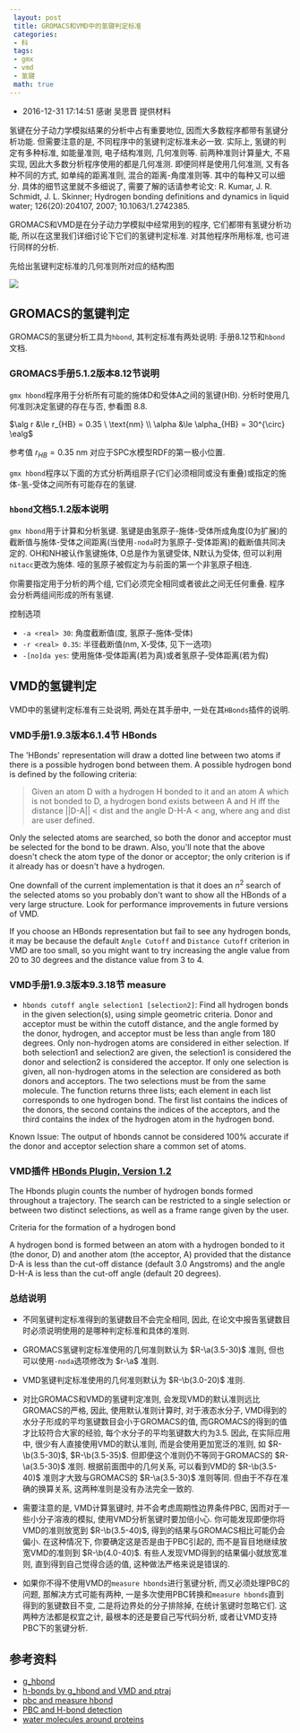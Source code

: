 ```yaml
---
 layout: post
 title: GROMACS和VMD中的氢键判定标准
 categories:
 - 科
 tags:
 - gmx
 - vmd
 - 氢键
 math: true
---
```


- 2016-12-31 17:14:51 感谢 吴思晋 提供材料

氢键在分子动力学模拟结果的分析中占有重要地位, 因而大多数程序都带有氢键分析功能. 但需要注意的是, 不同程序中的氢键判定标准未必一致. 实际上, 氢键的判定有多种标准, 如能量准则, 电子结构准则, 几何准则等. 前两种准则计算量大, 不易实现, 因此大多数分析程序使用的都是几何准测. 即便同样是使用几何准测, 又有各种不同的方式, 如单纯的距离准则, 混合的距离-角度准则等. 其中的每种又可以细分. 具体的细节这里就不多细说了, 需要了解的话请参考论文: R. Kumar, J. R. Schmidt, J. L. Skinner; Hydrogen bonding definitions and dynamics in liquid water; 126(20):204107, 2007; 10.1063/1.2742385.

GROMACS和VMD是在分子动力学模拟中经常用到的程序, 它们都带有氢键分析功能, 所以在这里我们详细讨论下它们的氢键判定标准. 对其他程序所用标准, 也可进行同样的分析.

先给出氢键判定标准的几何准则所对应的结构图

![](https://jerkwin.github.io/pic/2016/HB_gmxvmd.png)

## GROMACS的氢键判定

GROMACS的氢键分析工具为`hbond`, 其判定标准有两处说明: 手册8.12节和`hbond`文档.

### GROMACS手册5.1.2版本8.12节说明

`gmx hbond`程序用于分析所有可能的施体D和受体A之间的氢键(HB). 分析时使用几何准则决定氢键的存在与否, 参看图 8.8.

$\alg
r &\le r_{HB} = 0.35 \ \text{nm} \\
\alpha &\le \alpha_{HB} = 30^{\circ}
\ealg$

参考值 $r_{HB}=0.35\ \text{nm}$ 对应于SPC水模型RDF的第一极小位置.

`gmx hbond`程序以下面的方式分析两组原子(它们必须相同或没有重叠)或指定的施体-氢-受体之间所有可能存在的氢键.

### `hbond`文档5.1.2版本说明

`gmx hbond`用于计算和分析氢键. 氢键是由氢原子-施体-受体所成角度(0为扩展)的截断值与施体-受体之间距离(当使用`-noda`时为氢原子-受体距离)的截断值共同决定的. OH和NH被认作氢键施体, O总是作为氢键受体, N默认为受体, 但可以利用`nitacc`更改为施体. 哑的氢原子被假定为与前面的第一个非氢原子相连.

你需要指定用于分析的两个组, 它们必须完全相同或者彼此之间无任何重叠. 程序会分析两组间形成的所有氢键.

控制选项

- `-a <real> 30`: 角度截断值(度, 氢原子‐施体‐受体)
- `-r <real> 0.35`: 半径截断值(nm, X‐受体, 见下一选项)
- `-[no]da yes`: 使用施体‐受体距离(若为真)或者氢原子‐受体距离(若为假)

## VMD的氢键判定

VMD中的氢键判定标准有三处说明, 两处在其手册中, 一处在其`HBonds`插件的说明.

### VMD手册1.9.3版本6.1.4节 HBonds

The 'HBonds' representation will draw a dotted line between two atoms if there is a possible hydrogen bond between them. A possible hydrogen bond is defined by the following criteria:

>Given an atom D with a hydrogen H bonded to it and an atom
>A which is not bonded to D, a hydrogen bond exists between
>A and H iff the distance ||D-A|| < dist and the angle D-H-A < ang,
>where ang and dist are user defined.

Only the selected atoms are searched, so both the donor and acceptor must be selected for the bond to be drawn. Also, you'll note that the above doesn't check the atom type of the donor or acceptor; the only criterion is if it already has or doesn't have a hydrogen.

One downfall of the current implementation is that it does an $n^2$ search of the selected atoms so you probably don't want to show all the HBonds of a very large structure. Look for performance improvements in future versions of VMD.

If you choose an HBonds representation but fail to see any hydrogen bonds, it may be because the default `Angle Cutoff` and `Distance Cutoff` criterion in VMD are too small, so you might want to try increasing the angle value from 20 to 30 degrees and the distance value from 3 to 4.

### VMD手册1.9.3版本9.3.18节 measure

- `hbonds cutoff angle selection1 [selection2]`: Find all hydrogen bonds in the given selection(s), using simple geometric criteria. Donor and acceptor must be within the cutoff distance, and the angle formed by the donor, hydrogen, and acceptor must be less than angle from 180 degrees. Only non-hydrogen atoms are considered in either selection. If both selection1 and selection2 are given, the selection1 is considered the donor and selection2 is considered the acceptor. If only one selection is given, all non-hydrogen atoms in the selection are considered as both donors and acceptors. The two selections must be from the same molecule. The function returns three lists; each element in each list corresponds to one hydrogen bond. The first list contains the indices of the donors, the second contains the indices of the acceptors, and the third contains the index of the hydrogen atom in the hydrogen bond.

Known Issue: The output of hbonds cannot be considered 100% accurate if the donor and acceptor selection share a common set of atoms.

### VMD插件 [HBonds Plugin, Version 1.2](http://www.ks.uiuc.edu/Research/vmd/plugins/hbonds/)

The Hbonds plugin counts the number of hydrogen bonds formed throughout a trajectory. The search can be restricted to a single selection or between two distinct selections, as well as a frame range given by the user.

Criteria for the formation of a hydrogen bond

A hydrogen bond is formed between an atom with a hydrogen bonded to it (the donor, D) and another atom (the acceptor, A) provided that the distance D-A is less than the cut-off distance (default 3.0 Angstroms) and the angle D-H-A is less than the cut-off angle (default 20 degrees).

### 总结说明

- 不同氢键判定标准得到的氢键数目不会完全相同, 因此, 在论文中报告氢键数目时必须说明使用的是哪种判定标准和具体的准则.

- GROMACS氢键判定标准使用的几何准则默认为 $R-\a(3.5-30)$ 准则, 但也可以使用`-noda`选项修改为 $r-\a$ 准则.

- VMD氢键判定标准使用的几何准则默认为 $R-\b(3.0-20)$ 准则.

- 对比GROMACS和VMD的氢键判定准则, 会发现VMD的默认准则远比GROMACS的严格, 因此, 使用默认准则计算时, 对于液态水分子, VMD得到的水分子形成的平均氢键数目会小于GROMACS的值, 而GROMACS的得到的值才比较符合大家的经验, 每个水分子的平均氢键数大约为3.5. 因此, 在实际应用中, 很少有人直接使用VMD的默认准则, 而是会使用更加宽泛的准则, 如 $R-\b(3.5-30)$, $R-\b(3.5-35)$. 但即便这个准则仍不等同于GROMACS的 $R-\a(3.5-30)$ 准则. 根据前面图中的几何关系, 可以看到VMD的 $R-\b(3.5-40)$ 准则才大致与GROMACS的 $R-\a(3.5-30)$ 准则等同. 但由于不存在准确的换算关系, 这两种准则是没有办法完全一致的.

- 需要注意的是, VMD计算氢键时, 并不会考虑周期性边界条件PBC, 因而对于一些小分子溶液的模拟, 使用VMD分析氢键时要加倍小心. 你可能发现即便你将VMD的准则放宽到 $R-\b(3.5-40)$, 得到的结果与GROMACS相比可能仍会偏小. 在这种情况下, 你要确定这是否是由于PBC引起的, 而不是盲目地继续放宽VMD的准则到 $R-\b(4.0-40)$. 有些人发现VMD得到的结果偏小就放宽准则, 直到得到自己觉得合适的值, 这种做法严格来说是错误的.

- 如果你不得不使用VMD的`measure hbonds`进行氢键分析, 而又必须处理PBC的问题, 那解决方式可能有两种, 一是多次使用PBC转换和`measure hbonds`直到得到的氢键数目不变, 二是将边界处的分子排除掉, 在统计氢键时忽略它们. 这两种方法都是权宜之计, 最根本的还是要自己写代码分析, 或者让VMD支持PBC下的氢键分析.

## 参考资料

- [g_hbond](https://www.mail-archive.com/gmx-users@gromacs.org/msg03105.html)
- [h-bonds by g_hbond and VMD and ptraj](https://mailman-1.sys.kth.se/pipermail/gromacs.org_gmx-users/2015-October/101172.html)
- [pbc and measure hbond](http://www.ks.uiuc.edu/Research/vmd/mailing_list/vmd-l/15715.html)
- [PBC and H-bond detection](http://www.ks.uiuc.edu/Research/vmd/mailing_list/vmd-l/5903.html)
- [water molecules around proteins](http://www.ks.uiuc.edu/Research/vmd/mailing_list/vmd-l/15524.html)
